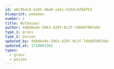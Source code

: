 ```yaml
---
id: a8c95dc8-b265-46e0-a1b1-419dc429d7b3
blueprint: pokemon
number: 1
title: Bulbasaur
author: 4d8d6ede-5963-429f-9c2f-74b897007e0c
type_1: grass
type_2: poison
updated_by: 4d8d6ede-5963-429f-9c2f-74b897007e0c
updated_at: 1716081301
types:
  - grass
  - poison
---
```

